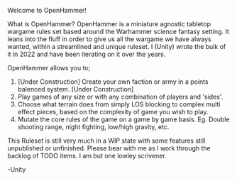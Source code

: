 Welcome to OpenHammer!

What is OpenHammer?
OpenHammer is a miniature agnostic tabletop wargame rules set based around the Warhammer science fantasy setting. 
It leans into the fluff in order to give us all the wargame we have always wanted, within a streamlined and unique ruleset.
I (Unity) wrote the bulk of it in 2022 and have been iterating on it over the years.

OpenHammer allows you to;
1. [Under Construction] Create your own faction or army in a points balenced system. [Under Construction]
2. Play games of any size or with any combination of players and 'sides'.
3. Choose what terrain does from simply LOS blocking to complex multi effect pieces, based on the complexity of game you wish to play.
4. Mutate the core rules of the game on a game by game basis. Eg. Double shooting range, night fighting, low/high gravity, etc.

This Ruleset is still very much in a WIP state with some features still unpublished or unfinished. Please bear with me as I work through the backlog of TODO items. 
I am but one lowley scrivener.

-Unity
